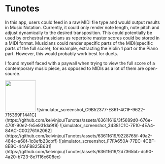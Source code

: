 # Tunotes

In this app, users could feed in a raw MIDI file type and would output results in Music Notation. Currently, it could only render note length, note pitch and adjust dynamically to the desired transposition. This could potentially be used by orchestral musicians as repertoire master scores could be stored in a MIDI format. Musicians could render specific parts of the MIDI(specific parts of the full score); for example, extracting the Violin 1 part or the Piano part. However, this would probably work best for duets. 

I found myself faced with a paywall when trying to view the full score of a contemporary music piece, as opposed to MIDIs as a lot of them are open-source. 

<img src="[https://your-image-url.type](https://github.com/kelvinjou/Tunotes/assets/63611619/d5d9da82-a4a2-447d-be24-8f8ff5eb8a33)" width="100" height="100">
![simulator_screenshot_C9B52377-E861-4C1F-9622-715369F1441C](https://github.com/kelvinjou/Tunotes/assets/63611619/3f5689d0-676e-470f-90e2-fe5e931da9f8)
![simulator_screenshot_34381C1C-7E10-4EA4-84AC-C002761A2062](https://github.com/kelvinjou/Tunotes/assets/63611619/9228765f-49a2-484c-a68f-1c8efb23cbff)
![simulator_screenshot_F7FA650A-77EC-4CBF-8EBC-44AF8825B631](https://github.com/kelvinjou/Tunotes/assets/63611619/2d7365bb-dc90-4a20-b723-8e7f16c608ec)
